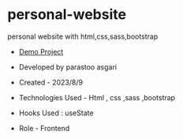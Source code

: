 # personal-website
personal website with html,css,sass,bootstrap

- [Demo Project]()

- Developed by parastoo asgari

- Created - 2023/8/9

- Technologies Used - Html , css ,sass ,bootstrap

- Hooks Used : useState 

- Role - Frontend


